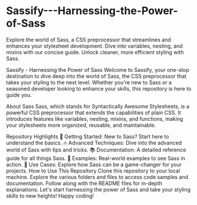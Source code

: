 # Sassify---Harnessing-the-Power-of-Sass
Explore the world of Sass, a CSS preprocessor that streamlines and enhances your stylesheet development. Dive into variables, nesting, and mixins with our concise guide. Unlock cleaner, more efficient styling with Sass.

Sassify - Harnessing the Power of Sass
Welcome to Sassify, your one-stop destination to dive deep into the world of Sass, the CSS preprocessor that takes your styling to the next level. Whether you're new to Sass or a seasoned developer looking to enhance your skills, this repository is here to guide you.

About Sass
Sass, which stands for Syntactically Awesome Stylesheets, is a powerful CSS preprocessor that extends the capabilities of plain CSS. It introduces features like variables, nesting, mixins, and functions, making your stylesheets more organized, reusable, and maintainable.

Repository Highlights
🚀 Getting Started: New to Sass? Start here to understand the basics.
🔥 Advanced Techniques: Dive into the advanced world of Sass with tips and tricks.
📚 Documentation: A detailed reference guide for all things Sass.
🎨 Examples: Real-world examples to see Sass in action.
💼 Use Cases: Explore how Sass can be a game-changer for your projects.
How to Use This Repository
Clone this repository to your local machine.
Explore the various folders and files to access code samples and documentation.
Follow along with the README files for in-depth explanations.
Let's start harnessing the power of Sass and take your styling skills to new heights! Happy coding!
